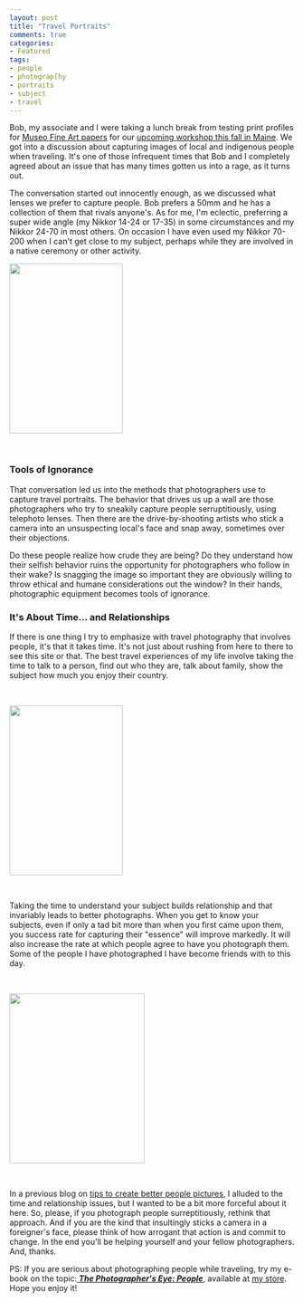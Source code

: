 ```yaml
---
layout: post
title: "Travel Portraits"
comments: true
categories:
- Featured
tags:
- people
- photograp[hy
- portraits
- subject
- travel
---
```

Bob, my associate and I were taking a lunch break from testing print profiles for <a href="http://www.museofineart.com">Museo Fine Art papers</a> for our <a href="http://www.lesterpickerphoto.com/workshops/upcoming-workshops.html">upcoming workshop this fall in Maine</a>. We got into a discussion about capturing images of local and indigenous people when traveling. It's one of those infrequent times that Bob and I completely agreed about an issue that has many times gotten us into a rage, as it turns out.

<!--more-->

The conversation started out innocently enough, as we discussed what lenses we prefer to capture people. Bob prefers a 50mm and he has a collection of them that rivals anyone's. As for me, I'm eclectic, preferring a super wide angle (my Nikkor 14-24 or 17-35) in some circumstances and my Nikkor 24-70 in most others. On occasion I have even used my Nikkor 70-200 when I can't get close to my subject, perhaps while they are involved in a native ceremony or other activity.

<a href="http://blog.lesterpickerphoto.com/wp-content/uploads/2013/06/LAP2568.jpg"><img class="size-medium wp-image-2824" title="_LAP2568" src="http://blog.lesterpickerphoto.com/wp-content/uploads/2013/06/LAP2568-200x300.jpg" alt="" width="200" height="300"></a>

 
<h3>Tools of Ignorance</h3>
That conversation led us into the methods that photographers use to capture travel portraits. The behavior that drives us up a wall are those photographers who try to sneakily capture people serruptitiously, using telephoto lenses. Then there are the drive-by-shooting artists who stick a camera into an unsuspecting local's face and snap away, sometimes over their objections.

Do these people realize how crude they are being? Do they understand how their selfish behavior ruins the opportunity for photographers who follow in their wake? Is snagging the image so important they are obviously willing to throw ethical and humane considerations out the window? In their hands, photographic equipment becomes tools of ignorance.
<h3>It's About Time… and Relationships</h3>
If there is one thing I try to emphasize with travel photography that involves people, it's that it takes time. It's not just about rushing from here to there to see this site or that. The best travel experiences of my life involve taking the time to talk to a person, find out who they are, talk about family, show the subject how much you enjoy their country.

 

<a href="http://blog.lesterpickerphoto.com/wp-content/uploads/2013/06/2006-11-ecuador1746.jpg"><img class="size-medium wp-image-2825" title="Winning Smile" src="http://blog.lesterpickerphoto.com/wp-content/uploads/2013/06/2006-11-ecuador1746-200x300.jpg" alt="" width="200" height="300"></a>

 

Taking the time to understand your subject builds relationship and that invariably leads to better photographs. When you get to know your subjects, even if only a tad bit more than when you first came upon them, you success rate for capturing their "essence" will improve markedly. It will also increase the rate at which people agree to have you photograph them. Some of the people I have photographed I have become friends with to this day.

 

<a href="http://blog.lesterpickerphoto.com/wp-content/uploads/2013/06/abdelzahersister2_edited-1.jpg"><img class="size-medium wp-image-2826" title="Bedouin Mother" src="http://blog.lesterpickerphoto.com/wp-content/uploads/2013/06/abdelzahersister2_edited-1-239x300.jpg" alt="" width="239" height="300"></a>

 

In a previous blog on <a href="http://blog.lesterpickerphoto.com/2010/02/13/photographing-people/">tips to create better people pictures</a>, I alluded to the time and relationship issues, but I wanted to be a bit more forceful about it here. So, please, if you photograph people surreptitiously, rethink that approach. And if you are the kind that insultingly sticks a camera in a foreigner's face, please think of how arrogant that action is and commit to change. In the end you'll be helping yourself and your fellow photographers. And, thanks.

PS: If you are serious about photographing people while traveling, try my e-book on the topic:<a href="http://shop.lesterpickerphoto.com/page/102"><strong><em> The Photographer's Eye: People</em></strong></a>, available at <a href="http://shop.lesterpickerphoto.com/">my store</a>. Hope you enjoy it!

 

